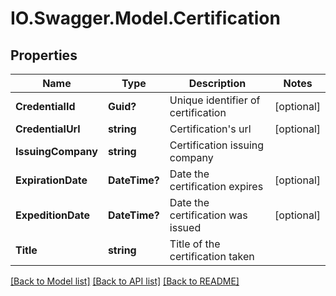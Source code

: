 # IO.Swagger.Model.Certification
## Properties

Name | Type | Description | Notes
------------ | ------------- | ------------- | -------------
**CredentialId** | **Guid?** | Unique identifier of certification | [optional] 
**CredentialUrl** | **string** | Certification&#x27;s url | [optional] 
**IssuingCompany** | **string** | Certification issuing company | 
**ExpirationDate** | **DateTime?** | Date the certification expires | [optional] 
**ExpeditionDate** | **DateTime?** | Date the certification was issued | [optional] 
**Title** | **string** | Title of the certification taken | 

[[Back to Model list]](../README.md#documentation-for-models) [[Back to API list]](../README.md#documentation-for-api-endpoints) [[Back to README]](../README.md)

